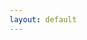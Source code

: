 ```yaml
---
layout: default
---
```


<!--### [About me](./about)-->

<!--### [開発実績](./develop) -->

<!-- ### [研究概要](./research) -->
